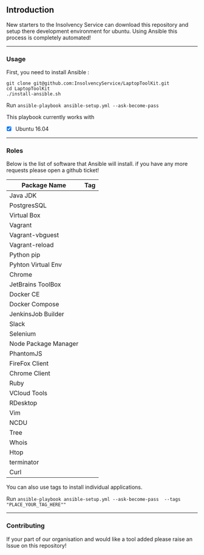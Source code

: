 ## Introduction

New starters to the Insolvency Service can download this repository and setup there development environment for ubuntu. Using Ansible this process is completely automated!

---

### Usage

First, you need to install Ansible :
```
git clone git@github.com:InsolvencyService/LaptopToolKit.git
cd LaptopToolKit
./install-ansible.sh
```

Run ```ansible-playbook ansible-setup.yml --ask-become-pass```



This playbook currently works with
- [x] Ubuntu 16.04

---

### Roles

Below is the list of software that Ansible will install. if you have any more requests please open a github ticket!


| Package Name        | Tag           |
| ------------------- |:-------------:|
|Java JDK             |               |
|PostgresSQL          |               |
|Virtual Box          |               |
|Vagrant              |               |
|Vagrant-vbguest      |               |
|Vagrant-reload       |               |
|Python pip           |               |
|Pyhton Virtual Env   |               |
|Chrome               |               |
|JetBrains ToolBox    |               |
|Docker CE            |               |
|Docker Compose       |               |
|JenkinsJob Builder   |               |
|Slack                |               |
|Selenium             |               |
|Node Package Manager |               |
|PhantomJS            |               |
|FireFox Client       |               |
|Chrome Client        |               |
|Ruby                 |               |
|VCloud Tools         |               |
|RDesktop             |               |
|Vim                  |               |
|NCDU                 |               |
|Tree                 |               |
|Whois                |               |
|Htop                 |               |
|terminator           |               |
|Curl                 |               |


You can also use tags to install individual applications.

Run ```ansible-playbook ansible-setup.yml --ask-become-pass  --tags "PLACE_YOUR_TAG_HERE""```

---

### Contributing

If your part of our organisation and would like a tool added please raise an Issue on this repository!


